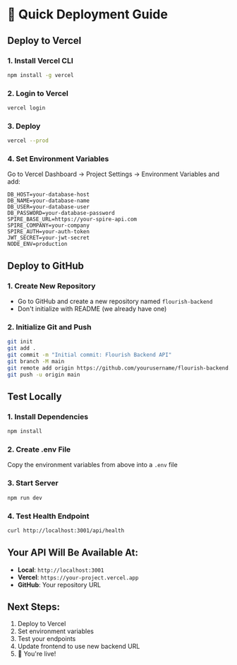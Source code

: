 # 🚀 Quick Deployment Guide

## Deploy to Vercel

### 1. Install Vercel CLI
```bash
npm install -g vercel
```

### 2. Login to Vercel
```bash
vercel login
```

### 3. Deploy
```bash
vercel --prod
```

### 4. Set Environment Variables
Go to Vercel Dashboard → Project Settings → Environment Variables and add:

```
DB_HOST=your-database-host
DB_NAME=your-database-name
DB_USER=your-database-user
DB_PASSWORD=your-database-password
SPIRE_BASE_URL=https://your-spire-api.com
SPIRE_COMPANY=your-company
SPIRE_AUTH=your-auth-token
JWT_SECRET=your-jwt-secret
NODE_ENV=production
```

## Deploy to GitHub

### 1. Create New Repository
- Go to GitHub and create a new repository named `flourish-backend`
- Don't initialize with README (we already have one)

### 2. Initialize Git and Push
```bash
git init
git add .
git commit -m "Initial commit: Flourish Backend API"
git branch -M main
git remote add origin https://github.com/yourusername/flourish-backend.git
git push -u origin main
```

## Test Locally

### 1. Install Dependencies
```bash
npm install
```

### 2. Create .env File
Copy the environment variables from above into a `.env` file

### 3. Start Server
```bash
npm run dev
```

### 4. Test Health Endpoint
```bash
curl http://localhost:3001/api/health
```

## Your API Will Be Available At:
- **Local**: `http://localhost:3001`
- **Vercel**: `https://your-project.vercel.app`
- **GitHub**: Your repository URL

## Next Steps:
1. Deploy to Vercel
2. Set environment variables
3. Test your endpoints
4. Update frontend to use new backend URL
5. 🎉 You're live!
